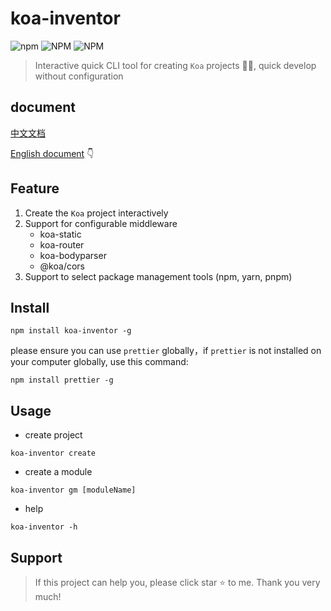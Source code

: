# koa-inventor

![npm](https://img.shields.io/npm/dm/koa-inventor)
![NPM](https://img.shields.io/npm/l/koa-inventor)
![NPM](https://img.shields.io/npm/v/koa-inventor)

> Interactive quick CLI tool for creating `Koa` projects 🚀🚀, quick develop without configuration

## document

[中文文档](./README_CH.md)

[English document](./README.md) 👇

## Feature

1. Create the `Koa` project interactively
2. Support for configurable middleware
   - koa-static
   - koa-router
   - koa-bodyparser
   - @koa/cors
3. Support to select package management tools (npm, yarn, pnpm)

## Install

```shell
npm install koa-inventor -g
```

please ensure you can use `prettier` globally，if `prettier` is not installed on your computer globally, use this command: 

```shell
npm install prettier -g
```

## Usage


- create project

```shell
koa-inventor create
```

- create a module

```shell
koa-inventor gm [moduleName]
```

- help

```shell
koa-inventor -h
```

## Support

> If this project can help you, please click star ⭐ to me. Thank you very much!
